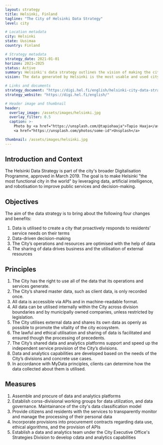 ```yaml
---
layout: strategy
title: Helsinki, Finland
tagline: "The City of Helsinki Data Strategy"
level: city

# Location metadata
city: Helsinki
state: Uusimaa
country: Finland

# Strategy metadata
strategy_date: 2021-01-01
horizon: 2021–2025
status: Active
summary: Helsinki's data strategy outlines the vision of making the city's data the most usable and used city data in the world.
vision: The data generated by Helsinki is the most usable and used city data in the world by 2025.

# Links and documents
strategy_document: "https://digi.hel.fi/english/helsinki-city-data-strategy/"
strategy_website: "https://digi.hel.fi/english/"

# Header image and thumbnail
header:
  overlay_image: /assets/images/helsinki.jpg
  overlay_filter: 0.5
  caption: >-
    Photo by <a href="https://unsplash.com/@tapiohaaja">Tapio Haaja</a> on 
    <a href="https://unsplash.com/photos/some-id">Unsplash</a>

thumbnail: /assets/images/helsinki.jpg
---
```



## Introduction and Context
The Helsinki Data Strategy is part of the city's broader Digitalisation Programme, approved in March 2019. The goal is to make Helsinki "the most functional city in the world" by leveraging data, artificial intelligence, and robotisation to improve public services and decision-making.


## Objectives
The aim of the data strategy is to bring about the following four changes and benefits:

1. Data is utilised to create a city that proactively responds to residents’ service needs on their terms
2. Data-driven decision-making
3. The City’s operations and resources are optimised with the help of data
4. The sharing of data drives business and the utilisation of external resources

## Principles

1. The City has the right to use all of the data that its operations and services generate.
2. The City’s shared master data, such as client data, is only recorded once.
3. All data is accessible via APIs and in machine-readable format.
4. All data can be utilised internally within the City across division boundaries and by municipally owned companies, unless restricted by legislation.
5. The City utilises external data and shares its own data as openly as possible to promote the vitality of the city ecosystem.
6. The lawful and ethical utilisation and sharing of data is facilitated and ensured though the processing of precedents.
7. The City’s shared data and analytics platforms support and speed up the independent service provision of the City’s divisions.
8. Data and analytics capabilities are developed based on the needs of the City’s divisions and concrete use cases.
9. In accordance with MyData principles, clients can determine how the data collected about them is utilised.

## Measures

1. Assemble and procure of data and analytics platforms
2. Establish corss-divisional working groups for data utilization, and data governance. Maintainance of the city's data classification model
3. Provide citizens and residents with the services to transparently monitor and manage the processing of their personal data
4. Incorporate provisions into procurement contracts regarding data use, ethical algorithms, and the provision of APIs
5. Establish a data and analytics team under the City Executive Office's Strategies Division to develop cdata and analytics capabilities

